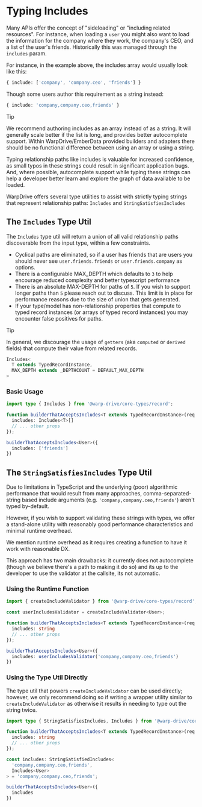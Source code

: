 # Typing Includes

Many APIs offer the concept of "sideloading" or "including related resources". For instance,
when loading a `user` you might also want to load the information for the company where they
work, the company's CEO, and a list of the user's friends. Historically this was managed
through the `includes` param.

For instance, in the example above, the includes array would usually look like this:

```ts
{ include: ['company', 'company.ceo', 'friends'] }
```

Though some users author this requirement as a string instead:

```ts
{ include: 'company,company.ceo,friends' }
```

> [!TIP]
> We recommend authoring includes as an array instead of as a string. It will
> generally scale better if the list is long, and provides better autocomplete support.
> Within WarpDrive/EmberData provided builders and adapters there should be no functional
> difference between using an array or using a string.

Typing relationship paths like includes is valuable for increased confidence, as small typos in these
strings could result in significant application bugs. And, where possible, autocomplete support while
typing these strings can help a developer better learn and explore the graph of data available to be loaded.

WarpDrive offers several type utilities to assist with strictly typing strings that represent relationship
paths: `Includes` and `StringSatisfiesIncludes`


## The `Includes` Type Util

The `Includes` type util will return a union of all valid relationship paths discoverable from the input type, within a few constraints.

- Cyclical paths are eliminated, so if a user has friends that are users you should never see `user.friends.friends` or `user.friends.company` as options.
- There is a configurable MAX_DEPTH which defaults to `3` to help encourage reduced complexity and better typescript performance
- There is an absolute MAX-DEPTH for paths of `5`. If you wish to support longer paths than `5` please reach out to discuss. This limit is in place for performance reasons due to the size of union that gets generated.
- If your type/model has non-relationship properties that compute to typed record instances (or arrays of typed record instances) you may encounter false positives for paths.

> [!TIP]
> In general, we discourage the usage of `getters` (aka `computed` or `derived` fields) that compute their value from related records.


```ts
Includes<
  T extends TypedRecordInstance,
  MAX_DEPTH extends _DEPTHCOUNT = DEFAULT_MAX_DEPTH
>
```

### Basic Usage

```ts
import type { Includes } from '@warp-drive/core-types/record';

function builderThatAcceptsIncludes<T extends TypedRecordInstance>(req: {
  includes: Includes<T>[]
  // ... other props
});

builderThatAcceptsIncludes<User>({
  includes: ['friends']
})
```

## The `StringSatisfiesIncludes` Type Util

Due to limitations in TypeScript and the underlying (poor) algorithmic 
performance that would result from many approaches, comma-separated-string based
include arguments (e.g. `'company,company.ceo,friends'`) aren't typed by-default.

However, if you wish to support validating these strings with types, we offer a
stand-alone utility with reasonably good performance characteristics and minimal
runtime overhead.

We mention runtime overhead as it requires creating a function to have it work
with reasonable DX.

This approach has two main drawbacks: it currently does not autocomplete (though
we believe there's a path to making it do so) and its up to the developer to use
the validator at the callsite, its not automatic.

### Using the Runtime Function

```ts
import { createIncludeValidator } from '@warp-drive/core-types/record';

const userIncludesValidator = createIncludeValidator<User>;

function builderThatAcceptsIncludes<T extends TypedRecordInstance>(req: {
  includes: string
  // ... other props
});

builderThatAcceptsIncludes<User>({
  includes: userIncludesValidator('company,company.ceo,friends')
})
```

### Using the Type Util Directly

The type util that powers `createIncludeValidator` can be used directly; however, we only
recommend doing so if writing a wrapper utility similar to `createIncludeValidator` as
otherwise it results in needing to type out the string twice.

```ts
import type { StringSatisfiesIncludes, Includes } from '@warp-drive/core-types/record';

function builderThatAcceptsIncludes<T extends TypedRecordInstance>(req: {
  includes: string
  // ... other props
});

const includes: StringSatisfiedIncludes<
  'company,company.ceo,friends',
  Includes<User>
> = 'company,company.ceo,friends';

builderThatAcceptsIncludes<User>({
  includes
})
```

